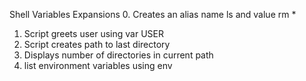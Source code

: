 Shell Variables Expansions
0. Creates an alias name ls and value rm *
1. Script greets user using var USER
2. Script creates path to last directory
3. Displays number of directories in current path
4. list environment variables using env

